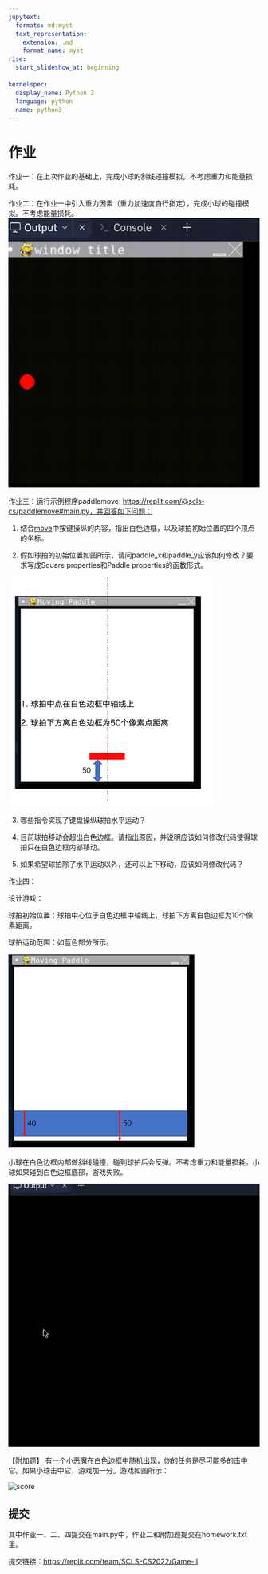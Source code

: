 ```yaml
---
jupytext:
  formats: md:myst
  text_representation:
    extension: .md
    format_name: myst
rise:
  start_slideshow_at: beginning

kernelspec:
  display_name: Python 3
  language: python
  name: python3
---
```


# 作业 #

作业一：在上次作业的基础上，完成小球的斜线碰撞模拟。不考虑重力和能量损耗。

作业二：在作业一中引入重力因素（重力加速度自行指定），完成小球的碰撞模拟。不考虑能量损耗。
![gravity](gravity.gif)

作业三：运行示例程序paddlemove: https://replit.com/@scls-cs/paddlemove#main.py，并回答如下问题：

1. 结合[move](move.md)中按键操纵的内容，指出白色边框，以及球拍初始位置的四个顶点的坐标。

2. 假如球拍的初始位置如图所示，请问paddle_x和paddle_y应该如何修改？要求写成Square properties和Paddle properties的函数形式。

![paddle_pos](paddle_pos.png)

3. 哪些指令实现了键盘操纵球拍水平运动？

4. 目前球拍移动会超出白色边框。请指出原因，并说明应该如何修改代码使得球拍只在白色边框内部移动。

5. 如果希望球拍除了水平运动以外，还可以上下移动，应该如何修改代码？

作业四：

设计游戏：

球拍初始位置：球拍中心位于白色边框中轴线上，球拍下方离白色边框为10个像素距离。

球拍运动范围：如蓝色部分所示。

![range](range.png)

小球在白色边框内部做斜线碰撞，碰到球拍后会反弹。不考虑重力和能量损耗。小球如果碰到白色边框底部，游戏失败。

![bounce](bounce.gif)

【附加题】
有一个小恶魔在白色边框中随机出现，你的任务是尽可能多的击中它。如果小球击中它，游戏加一分。游戏如图所示：

![score](score.gif)


## 提交 ##

其中作业一、二、四提交在main.py中，作业二和附加题提交在homework.txt里。

提交链接：https://replit.com/team/SCLS-CS2022/Game-II
